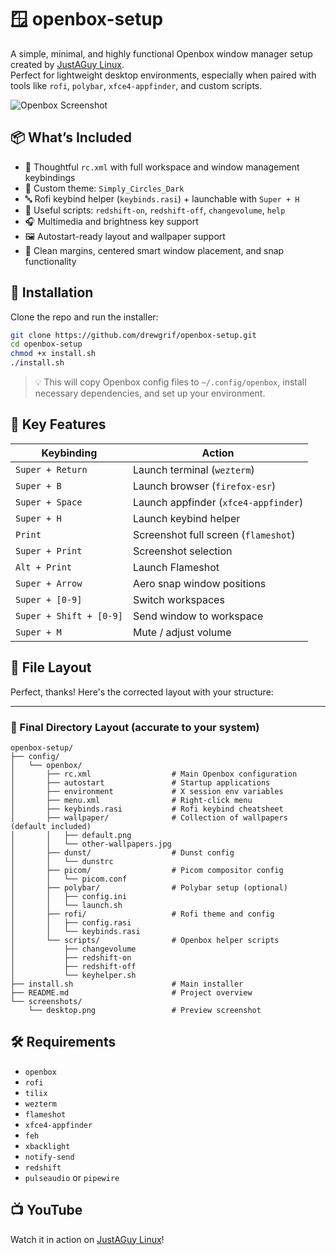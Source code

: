 # 🪟 openbox-setup

A simple, minimal, and highly functional Openbox window manager setup created by [JustAGuy Linux](https://www.youtube.com/@JustAGuyLinux).  
Perfect for lightweight desktop environments, especially when paired with tools like `rofi`, `polybar`, `xfce4-appfinder`, and custom scripts.

![Openbox Screenshot](https://raw.githubusercontent.com/drewgrif/openbox-setup/main/screenshots/desktop.png)

## 📦 What’s Included

- 🧠 Thoughtful `rc.xml` with full workspace and window management keybindings
- 🎨 Custom theme: `Simply_Circles_Dark`
- 🔤 Rofi keybind helper (`keybinds.rasi`) + launchable with `Super + H`
- 🧰 Useful scripts: `redshift-on`, `redshift-off`, `changevolume`, `help`
- 🎧 Multimedia and brightness key support
- 🖼️ Autostart-ready layout and wallpaper support
- 🧹 Clean margins, centered smart window placement, and snap functionality

## 🚀 Installation

Clone the repo and run the installer:

```bash
git clone https://github.com/drewgrif/openbox-setup.git
cd openbox-setup
chmod +x install.sh
./install.sh
```

> 💡 This will copy Openbox config files to `~/.config/openbox`, install necessary dependencies, and set up your environment.

## 🧷 Key Features

| Keybinding       | Action                        |
|------------------|-------------------------------|
| `Super + Return` | Launch terminal (`wezterm`)     |
| `Super + B`      | Launch browser (`firefox-esr`)|
| `Super + Space`  | Launch appfinder (`xfce4-appfinder`) |
| `Super + H`      | Launch keybind helper         |
| `Print`          | Screenshot full screen (`flameshot`) |
| `Super + Print`  | Screenshot selection          |
| `Alt + Print`    | Launch Flameshot              |
| `Super + Arrow`  | Aero snap window positions    |
| `Super + [0-9]`  | Switch workspaces             |
| `Super + Shift + [0-9]` | Send window to workspace |
| `Super + M`      | Mute / adjust volume          |

## 📁 File Layout

Perfect, thanks! Here's the corrected layout with your structure:

---

### 📁 Final Directory Layout (accurate to your system)

```
openbox-setup/
├── config/
│   └── openbox/
│       ├── rc.xml                  # Main Openbox configuration
│       ├── autostart               # Startup applications
│       ├── environment             # X session env variables
│       ├── menu.xml                # Right-click menu
│       ├── keybinds.rasi           # Rofi keybind cheatsheet
│       ├── wallpaper/              # Collection of wallpapers (default included)
│       │   ├── default.png
│       │   └── other-wallpapers.jpg
│       ├── dunst/                  # Dunst config
│       │   └── dunstrc
│       ├── picom/                  # Picom compositor config
│       │   └── picom.conf
│       ├── polybar/                # Polybar setup (optional)
│       │   ├── config.ini
│       │   └── launch.sh
│       ├── rofi/                   # Rofi theme and config
│       │   ├── config.rasi
│       │   └── keybinds.rasi
│       └── scripts/                # Openbox helper scripts
│           ├── changevolume
│           ├── redshift-on
│           ├── redshift-off
│           └── keyhelper.sh
├── install.sh                      # Main installer
├── README.md                       # Project overview
└── screenshots/
    └── desktop.png                 # Preview screenshot
```


## 🛠 Requirements

- `openbox`
- `rofi`
- `tilix`
- `wezterm`
- `flameshot`
- `xfce4-appfinder`
- `feh`
- `xbacklight`
- `notify-send`
- `redshift`
- `pulseaudio` or `pipewire`

## 📺 YouTube

Watch it in action on [JustAGuy Linux](https://www.youtube.com/@JustAGuyLinux)!
